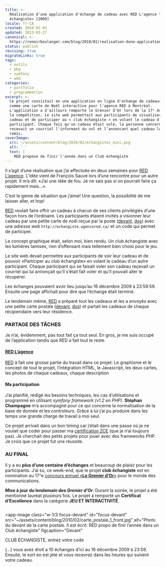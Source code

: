 ```yaml
---
title: >-
  Réalisation d'une application d'échange de cadeau avec RED L'agence le «club
  échangiste» [2009]
locale: fr-CA
created: 2010-02-03
updated: 2013-03-27
canonical: >-
  https://renoirboulanger.com/blog/2010/02/realisation-dune-application-dechange-de-cadeau-avec-red-lagence-le-%c2%abclub-echangiste%c2%bb-2009/
status: publish
revising: true
migrateLinks: true
tags:
  - outils
  - php
  - symfony
  - web
categories:
  - portfolio
  - programmation
excerpt: >-
  Ce projet consistait en une application en ligne d'échange de cadeaux, conçue
  comme une carte de Noël interactive pour l'agence RED à Montréal.
  L'application a d'ailleurs remporté le Grenier d'Or lors de la 17ᵉ édition de
  la compétition. Le site web permettait aux participants de visualiser leur
  cadeau et de participer au « club échangiste » en volant le cadeau d'un autre
  participant. Chaque fois qu'un cadeau était volé, la personne concernée
  recevait un courriel l'informant du vol et l’annoncant quel cadeau lui a été
  remis.
coverImage:
  src: ~/assets/content/blog/2010/02/echangistes_mini.png
  alt: ' '
  text: |
    RED propose de finir l'année dans un Club échangiste
---
```

<!--
migrateLinks:
  external: 2
  waybackMachine:
  - stephanchampagne.com
  - www.grenier.qc.ca
-->

Il s’agit d’une réalisation que j’ai effectuée en deux semaines pour
[RED L’agence](http://www.agencered.ca/). L’idée vient de François Sauvé lors
d’une rencontre pour un autre projet. Il m’a dit: «J’ai une idée de fou. Je ne
sais pas si on pourrait faire ça rapidement mais...».

C’est le genre de situation que j’aime! Une question, la possibilité de me
laisser aller, et hop!

[RED](http://www.agencered.ca/) voulait faire offrir un cadeau à chacun de ses
clients privilégiés d’une façon hors de l’ordinaire. Les participants étaient
invités a visionner leur cadeau par une petite carte de noël reçue par la poste
([devant](/blog/2010/02/realisation-dune-application-dechange-de-cadeau-avec-red-lagence#focus-devant),
[dos](/blog/2010/02/realisation-dune-application-dechange-de-cadeau-avec-red-lagence#focus-dos))
avec une _adresse web_ `http://echangiste.agencered.ca/` et un code qui permet
de participer.

Le concept graphique était, selon moi, bien rendu. Un club échangiste avec les
lumières tamisés, rien d’offensant mais tellement bien choisi pour le jeu.

Le site web devait permettre aux participants de voir leur cadeau et de pouvoir
«Participer au club échangiste» en volant le cadeau d’un autre participant.
Chaque participant qui se faisait voler son cadeau reçevait un courriel qui lui
annonçait qu’il s’était fait voler et qu’il pouvait aller le récupérer.

<!--more-->

Les échanges pouvaient avoir lieu jusqu’au 16 décembre 2009 à 23:59:59. Ensuite
une page affichait pour dire que l’échange était terminé.

Le lendemain même, [RED](http://www.agencered.ca/) a préparé tout les cadeaux et
les a envoyés avec une petite carte postale
([devant](~/assets/content/blog/2010/02/carte_postale_2_front.jpg),
[dos](~/assets/content/blog/2010/02/carte_postale_2_back.jpg)) et partait les
cadeaux de chaque récipiendaire vers leur résidence.

### PARTAGE DES TÂCHES

Je n’ai, évidemment, pas tout fait ça tout seul. En gros, je me suis occupé de
l’application tandis que RED a fait tout le reste.

#### [RED L’agence](http://www.agencered.ca/)

[RED](http://www.agencered.ca/) à fait une grosse partie du travail dans ce
projet: Le graphisme et le concept de tout le projet, l’intégration HTML, le
Javascript, les deux cartes, les photos de chaque cadeaux, chaque description

#### Ma participation

J’ai planifié, rédigé les besoins techniques, les cas d’utilisations et
programmé en utilisant _symfony framework (v1.2 en PHP)_.
**Stéphan Champagne** m’a accompagné pour ce qui
concerne la normalisation de la base de donnée et les controleurs. Grâce à lui
j’ai pu produire dans les temps une grande charge de travail a moi seul.

Ce projet arrivait dans un bon timing car j’était dans une passe où je ne
voulait que coder pour passer ma
[certification ZCE](/blog/2009/09/devenir-zend-certified-engineer-avec-php5/)
(que je n’ai toujours pas). Je cherchait des petits projets pour jouer avec des
frameworks PHP. Je crois que ce projet fut une réussite.

### AU FINAL

Il y a eu **plus d’une centaine d’échanges** et beaucoup de plaisir pour les
participants. J’ai su, ce week-end, que le projet **club échangiste** est en
nomination au 17^e  <!-- Janvier 2010 -->
[concours annuel «**Le Grenier d’Or**»](http://www.grenier.qc.ca/grenier-or/)
pour le monde des communications.

<!--
Traces still present 2024:
- https://www.facebook.com/departementdesmiracles.quebec/posts/pfbid04AoX9HannLPMXrL2VFVYkNeFFW3K5vp5KsxPxHMku6yLdgUYk5KCaCFaATzrna4Nl

Year after:
- XVIII Grenier https://www.facebook.com/departementdesmiracles.quebec/photos/pb.100046361871759.-2207520000/499361859674/?type=3

-->
**Mise à jour du lendemain des _Grenier d’Or_**: Durant la soirée, le projet a
été mentionné lauréat plusieurs fois. Le projet a remporté un **Certificat
d’Excellence** dans la catégorie **JEU ET INTERACTIVITÉ**.

<div style="overflow:hidden;clear:both;" class="thumbnails gallery flex flex-row flex-wrap">

<app-image class="w-1/3 focus-devant" id="focus-devant" src="~/assets/content/blog/2010/02/carte_postale_1_front.jpg" alt="Photo du devant de la carte postale. Il est écrit: RED propo de finir l’année dans un Club échangiste" figcaption="Devant"

></app-image>
<app-image class="w-1/3 focus-dos" id="focus-dos" src="~/assets/content/blog/2010/02/carte_postale_1_back.jpg" alt="Photo du derrière de la carte postale. Il est écrit: Visitez echangiste.agencered.ca, entrez votre numéro d’accès exclusif et voyez le cadeau que RED vous offre (...)" figcaption="Dos">

</app-image>
<app-image class="w-1/3" src="~/assets/content/blog/2010/02/scr_echange2009_Accueil.png" alt="Capture d’écran de l’application web avec image d’une porte avec affiche." figcaption=" ">

CLUB ÉCHANGISTE, entrez votre code

</app-image>
<app-image class="w-1/3" src="~/assets/content/blog/2010/02/scr_echange2009_Gifts.png" alt="Capture d’écran de l’application web on y voit une series de boîtes avec des photos de cadeaux. Nous voyons que c’est Eric T qui est connecté et le cadeau qu’il a pour le moment. Eric est présenté le choix de tenter d’échanger son cadeau encore 10 fois, et qu’il a jusqu’au 16 décembre 2009 a 23:00 pour le faire." figcaption=" ">

(...) vous avez droit a 10 échanges d’ici au 16 décembre 2009 à 23:59. Ensuite, le
sort en est jeté et vous recevrez dans les heures qui suivent votre
cadeau.

</app-image>
<app-image class="w-1/3" src="~/assets/content/blog/2010/02/scr_echange2009_Confirm.png" alt="Confirmation d'un échange" figcaption="Voulez-vous vraiment échanger votre cadeau avec celui de Francois S. Ensuite, il vous restera 9 echanges. voulez-vous continuer? OUI NON">

</app-image>
<app-image class="w-1/3" src="~/assets/content/blog/2010/02/scr_echange2009_Ferme.png" alt="" figcaption=" ">

</app-image>

<app-image class="w-1/3" src="~/assets/content/blog/2010/02/carte_postale_2_front.jpg" alt="" figcaption=" ">
</app-image>

<app-image class="w-1/3" src="~/assets/content/blog/2010/02/carte_postale_2_back.jpg" alt="" figcaption=" ">

</app-image>
</div>
